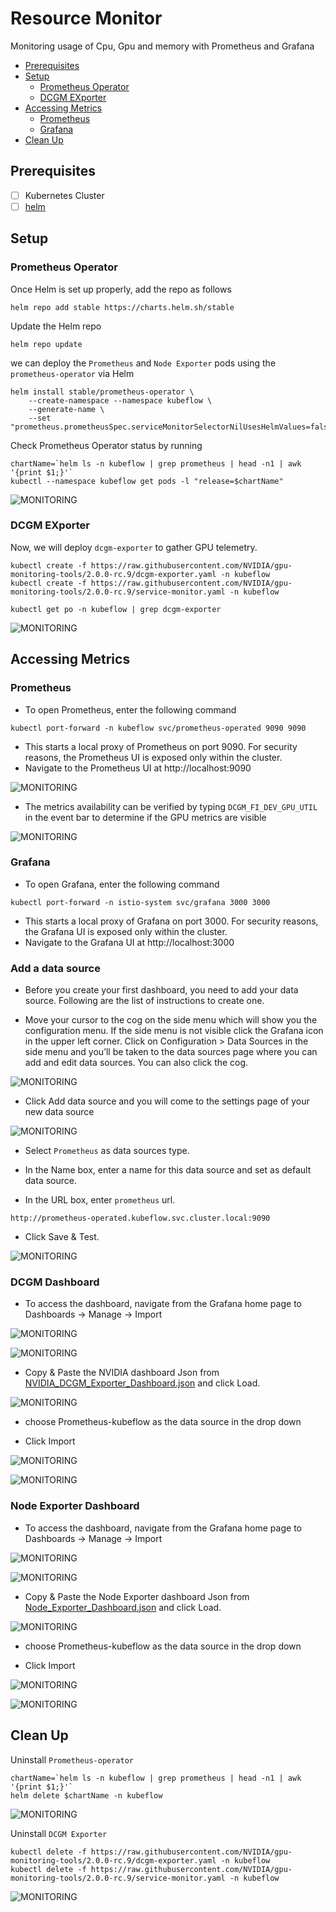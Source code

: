 # Resource Monitor

Monitoring usage of Cpu, Gpu and memory with Prometheus and Grafana

* [Prerequisites](#Prerequisites)
* [Setup](#setup)
    * [Prometheus Operator](#prometheusOperator)
    * [DCGM EXporter](#dcgmExporter)
* [Accessing Metrics](#accessingMetrics)
    * [Prometheus](#prometheusDashboard)
    * [Grafana](#grafana)
* [Clean Up](#cleanUp)


## <a name='Prerequisites'></a>Prerequisites

- [ ] Kubernetes Cluster
- [ ] [helm](https://helm.sh/docs/intro/install/)

## <a name='setup'></a>Setup

### <a name='prometheusOperator'></a>Prometheus Operator

Once Helm is set up properly, add the repo as follows

```
helm repo add stable https://charts.helm.sh/stable
```

Update the Helm repo

```
helm repo update
```

we can deploy the `Prometheus` and `Node Exporter` pods using the `prometheus-operator` via Helm

```
helm install stable/prometheus-operator \
    --create-namespace --namespace kubeflow \
    --generate-name \
    --set "prometheus.prometheusSpec.serviceMonitorSelectorNilUsesHelmValues=false"
```

Check Prometheus Operator status by running

```
chartName=`helm ls -n kubeflow | grep prometheus | head -n1 | awk '{print $1;}'`
kubectl --namespace kubeflow get pods -l "release=$chartName"
```
![MONITORING](pictures/1.Prometheus_status.PNG)

### <a name='dcgmExporter'></a>DCGM EXporter

Now, we will deploy `dcgm-exporter` to gather GPU telemetry.

```
kubectl create -f https://raw.githubusercontent.com/NVIDIA/gpu-monitoring-tools/2.0.0-rc.9/dcgm-exporter.yaml -n kubeflow
kubectl create -f https://raw.githubusercontent.com/NVIDIA/gpu-monitoring-tools/2.0.0-rc.9/service-monitor.yaml -n kubeflow
```
```
kubectl get po -n kubeflow | grep dcgm-exporter
```

![MONITORING](pictures/2.dcgm-exporter.PNG)

## <a name='accessingMetrics'></a>Accessing Metrics

### <a name='prometheusDashboard'></a>Prometheus

* To open Prometheus, enter the following command
```
kubectl port-forward -n kubeflow svc/prometheus-operated 9090 9090
```
* This starts a local proxy of Prometheus on port 9090. For security reasons, the Prometheus UI is exposed only within the cluster.
* Navigate to the Prometheus UI at http://localhost:9090

![MONITORING](pictures/3.prometheus-dashboard.PNG)

* The metrics availability can be verified by typing `DCGM_FI_DEV_GPU_UTIL` in the event bar to determine if the GPU metrics are visible

![MONITORING](pictures/3.prometheus-dashboard1.PNG)

### <a name='grafana'></a>Grafana

* To open Grafana, enter the following command
```
kubectl port-forward -n istio-system svc/grafana 3000 3000
```
* This starts a local proxy of Grafana on port 3000. For security reasons, the Grafana UI is exposed only within the cluster.
* Navigate to the Grafana UI at http://localhost:3000

### Add a data source

* Before you create your first dashboard, you need to add your data source. Following are the list of instructions to create one.

* Move your cursor to the cog on the side menu which will show you the configuration menu. If the side menu is not visible click the Grafana icon in the upper left corner. Click on Configuration > Data Sources in the side menu and you’ll be taken to the data sources page where you can add and edit data sources. You can also click the cog.
 
![MONITORING](pictures/4.grafana-datasources.PNG)

* Click Add data source and you will come to the settings page of your new data source

![MONITORING](pictures/4.grafana-datasources1.png)

* Select `Prometheus` as data sources type.

* In the Name box, enter a name for this data source and set as default data source.

* In the URL box, enter `prometheus` url.
```
http://prometheus-operated.kubeflow.svc.cluster.local:9090
```
* Click Save & Test.

![MONITORING](pictures/4.grafana-datasources2.PNG)

### DCGM Dashboard

* To access the dashboard, navigate from the Grafana home page to Dashboards -> Manage -> Import

![MONITORING](pictures/5.grafana-manage.PNG)

![MONITORING](pictures/6.grafana-dcgm-exporter-import.png)

* Copy & Paste the NVIDIA dashboard Json from [NVIDIA_DCGM_Exporter_Dashboard.json](NVIDIA_DCGM_Exporter_Dashboard.json) and click Load.

![MONITORING](pictures/12.grafana-dcgm-json-import.PNG)

* choose Prometheus-kubeflow as the data source in the drop down

* Click Import

![MONITORING](pictures/6.grafana-dcgm-exporter-import1.PNG)

![MONITORING](pictures/7.grafana-nvidia-dcgm-dashboard.PNG)

### Node Exporter Dashboard

* To access the dashboard, navigate from the Grafana home page to Dashboards -> Manage -> Import

![MONITORING](pictures/5.grafana-manage.PNG)

![MONITORING](pictures/6.grafana-dcgm-exporter-import.png)

* Copy & Paste the Node Exporter dashboard Json from [Node_Exporter_Dashboard.json](Node_Exporter_Dashboard.json) and click Load.

![MONITORING](pictures/12.grafana-node-json-import.PNG)

* choose Prometheus-kubeflow as the data source in the drop down

* Click Import


![MONITORING](pictures/8.grafana-node-exporter.PNG)

![MONITORING](pictures/9.grafana-node-exporter-dashboard.PNG)

## <a name='cleanUp'></a>Clean Up

Uninstall `Prometheus-operator`
```
chartName=`helm ls -n kubeflow | grep prometheus | head -n1 | awk '{print $1;}'`
helm delete $chartName -n kubeflow
```

![MONITORING](pictures/10.uninstall-prometheus-operator.PNG)

Uninstall `DCGM Exporter`
```
kubectl delete -f https://raw.githubusercontent.com/NVIDIA/gpu-monitoring-tools/2.0.0-rc.9/dcgm-exporter.yaml -n kubeflow
kubectl delete -f https://raw.githubusercontent.com/NVIDIA/gpu-monitoring-tools/2.0.0-rc.9/service-monitor.yaml -n kubeflow
```

![MONITORING](pictures/11.Uninstall-dcgm-exporter.PNG)
